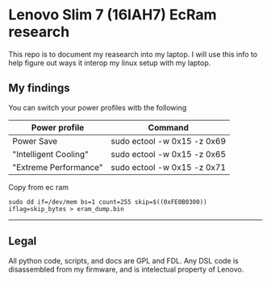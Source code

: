 # Lenovo Slim 7 (16IAH7) EcRam research

This repo is to document my reasearch into my laptop. I will use this info to help figure out ways it interop my linux setup with my laptop.


## My findings

You can switch your power profiles witb the following

| Power profile         | Command                     |
|-----------------------|-----------------------------|
| Power Save            | sudo ectool -w 0x15 -z 0x69 |
| "Intelligent Cooling" | sudo ectool -w 0x15 -z 0x65 |
| "Extreme Performance"  | sudo ectool -w 0x15 -z 0x71 |


Copy from ec ram
```
sudo dd if=/dev/mem bs=1 count=255 skip=$((0xFE0B0300)) iflag=skip_bytes > eram_dump.bin
```



---------------

## Legal

All python code, scripts, and docs are GPL and FDL. Any DSL code is disassembled from my firmware, and is intelectual property of Lenovo.
